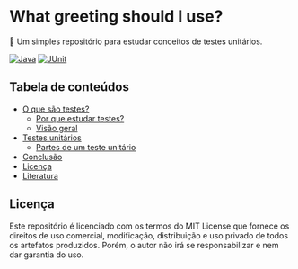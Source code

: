 # What greeting should I use?
:wave: Um simples repositório para estudar conceitos de testes unitários.

[![Java](https://img.shields.io/badge/Java-v13.0.2-green.svg)](https://shields.io/)
[![JUnit](https://img.shields.io/badge/JUnit-v4.11-green.svg)](https://shields.io/)

## Tabela de conteúdos

- [O que são testes?](#o-que-sao-testes)
    - [Por que estudar testes?](#por-que-estudar-testes)
    - [Visão geral](#visao-geral)
- [Testes unitários](#testes-unitarios)
    - [Partes de um teste unitário](#partes-de-um-teste-unitario)
- [Conclusão](#conclusao)
- [Licença](#licenca)
- [Literatura](#literatura)

## Licença

Este repositório é licenciado com os termos do MIT License que fornece os direitos de uso comercial, modificação, distribuição e uso privado de todos os artefatos produzidos. Porém, o autor não irá se responsabilizar e nem dar garantia do uso.
